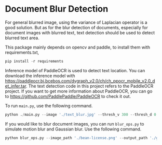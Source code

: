 # Document Blur Detection

For general blurred image, using the variance of Laplacian operator is a good solution. But as for the blur detection of documents, especially for document images with blurred text, text detection should be used to detect blurred text area.

This package mainly depends on opencv and paddle, to install them with requirements.txt,
```python
pip install -r requirements
```

Inference model of PaddleOCR is used to detect text location. You can download the inference model with https://paddleocr.bj.bcebos.com/dygraph_v2.0/ch/ch_ppocr_mobile_v2.0_det_infer.tar. The text detection code in this project refers to the PaddleOCR project. If you want to get more information about PaddleOCR, you can go to https://github.com/PaddlePaddle/PaddleOCR to check it out.

To run `main.py`, use the following command.
```python
python ./main.py --image './text_blur.jpg' --thresh_v 300 --thresh_d 0.7
```
If you would like to blur document images, you can run `blur_ops.py` to simulate motion blur and Gaussian blur. Use the following command.
```python
python blur_ops.py --image_path './bean-license.png' --output_path './gaussian_blur.jpg' --blur_type 'gaussian blur'/'motion blur'
```

